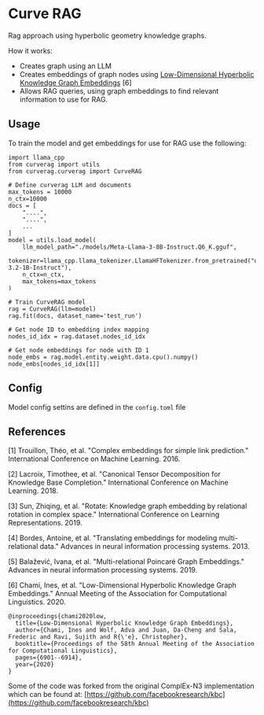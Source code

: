 # Curve RAG

Rag approach using hyperbolic geometry knowledge graphs.

How it works:
- Creates graph using an LLM
- Creates embeddings of graph nodes using [Low-Dimensional Hyperbolic Knowledge Graph Embeddings](https://arxiv.org/abs/2005.00545) [6]
- Allows RAG queries, using graph embeddings to find relevant information to use for RAG.

## Usage

To train the model and get embeddings for use for RAG use the following:
```
import llama_cpp
from curverag import utils
from curverag.curverag import CurveRAG

# Define curverag LLM and documents 
max_tokens = 10000
n_ctx=10000
docs = [
    "....",
    "....",
    ...
]
model = utils.load_model(
    llm_model_path="./models/Meta-Llama-3-8B-Instruct.Q6_K.gguf",
    tokenizer=llama_cpp.llama_tokenizer.LlamaHFTokenizer.from_pretrained("unsloth/Llama-3.2-1B-Instruct"),
    n_ctx=n_ctx,
    max_tokens=max_tokens
)

# Train CurveRAG model
rag = CurveRAG(llm=model)
rag.fit(docs, dataset_name='test_run')

# Get node ID to embedding index mapping
nodes_id_idx = rag.dataset.nodes_id_idx

# Get node embeddings for node with ID 1
node_embs = rag.model.entity.weight.data.cpu().numpy()
node_embs[nodes_id_idx[1]]
```

## Config

Model config settins are defined in the `config.toml` file

## References

[1] Trouillon, Théo, et al. "Complex embeddings for simple link prediction."
International Conference on Machine Learning. 2016.

[2] Lacroix, Timothee, et al. "Canonical Tensor Decomposition for Knowledge Base
Completion." International Conference on Machine Learning. 2018.

[3] Sun, Zhiqing, et al. "Rotate: Knowledge graph embedding by relational
rotation in complex space." International Conference on Learning
Representations. 2019.

[4] Bordes, Antoine, et al. "Translating embeddings for modeling
multi-relational data." Advances in neural information processing systems. 2013.

[5] Balažević, Ivana, et al. "Multi-relational Poincaré Graph Embeddings."
Advances in neural information processing systems. 2019.

[6] Chami, Ines, et al. "Low-Dimensional Hyperbolic Knowledge Graph Embeddings."
Annual Meeting of the Association for Computational Linguistics. 2020.

```
@inproceedings{chami2020low,
  title={Low-Dimensional Hyperbolic Knowledge Graph Embeddings},
  author={Chami, Ines and Wolf, Adva and Juan, Da-Cheng and Sala, Frederic and Ravi, Sujith and R{\'e}, Christopher},
  booktitle={Proceedings of the 58th Annual Meeting of the Association for Computational Linguistics},
  pages={6901--6914},
  year={2020}
}
```

Some of the code was forked from the original ComplEx-N3 implementation which can be found at: [https://github.com/facebookresearch/kbc](https://github.com/facebookresearch/kbc)

